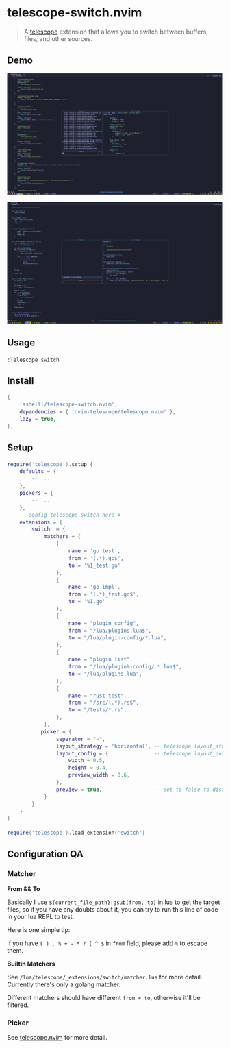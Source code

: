 # telescope-switch.nvim
> A [telescope](https://github.com/nvim-telescope/telescope.nvim) extension that allows you to switch between buffers, files, and other sources.



## Demo
![demo](./img/demo1.png)

![demo2](./img/demo2.png)



## Usage

`:Telescope switch`



## Install

```lua
{
    'sshelll/telescope-switch.nvim',
    dependencies = { 'nvim-telescope/telescope.nvim' },
    lazy = true,
},
```



## Setup

```lua
require('telescope').setup {
    defaults = {
        -- ...
    },
    pickers = {
        -- ...
    },
    -- config telescope-switch here ⬇️
    extensions = {
        switch  = {
            matchers = {
                {
                    name = 'go test',
                    from = '(.*).go$',
                    to = '%1_test.go'
                },
                {
                    name = 'go impl',
                    from = '(.*)_test.go$',
                    to = '%1.go'
                },
                {
                    name = "plugin config",
                    from = "/lua/plugins.lua$",
                    to = "/lua/plugin-config/*.lua",
                },
                {
                    name = "plugin list",
                    from = "/lua/plugin%-config/.*.lua$",
                    to = "/lua/plugins.lua",
                },
                {
                    name = "rust test",
                    from = "/src/(.*).rs$",
                    to = "/tests/*.rs",
                },
            },
           picker = {
                seperator = "⇒",
                layout_strategy = 'horizontal', -- telescope layout_strategy
                layout_config = {               -- telescope layout_config
                    width = 0.5,
                    height = 0.4,
                    preview_width = 0.6,
                },
                preview = true,                 -- set to false to disable telescope preview
            }
        }
    }
}

require('telescope').load_extension('switch')
```



## Configuration QA

### Matcher

**From && To**

Basically I use `${current_file_path}:gsub(from, to)` in lua to get the target files, so if you have any doubts about it, you can try to run this line of code in your lua REPL to test.

Here is one simple tip:

if you have `( ) . % + - * ? [ ^ $` in `from` field, please add `%` to escape them.



**Builtin Matchers**

See `/lua/telescope/_extensions/switch/matcher.lua` for more detail. Currently there's only a golang matcher.

Different matchers should have different `from + to`, otherwise it'll be filtered.



### Picker

See [telescope.nvim](https://github.com/nvim-telescope/telescope.nvim) for more detail.
